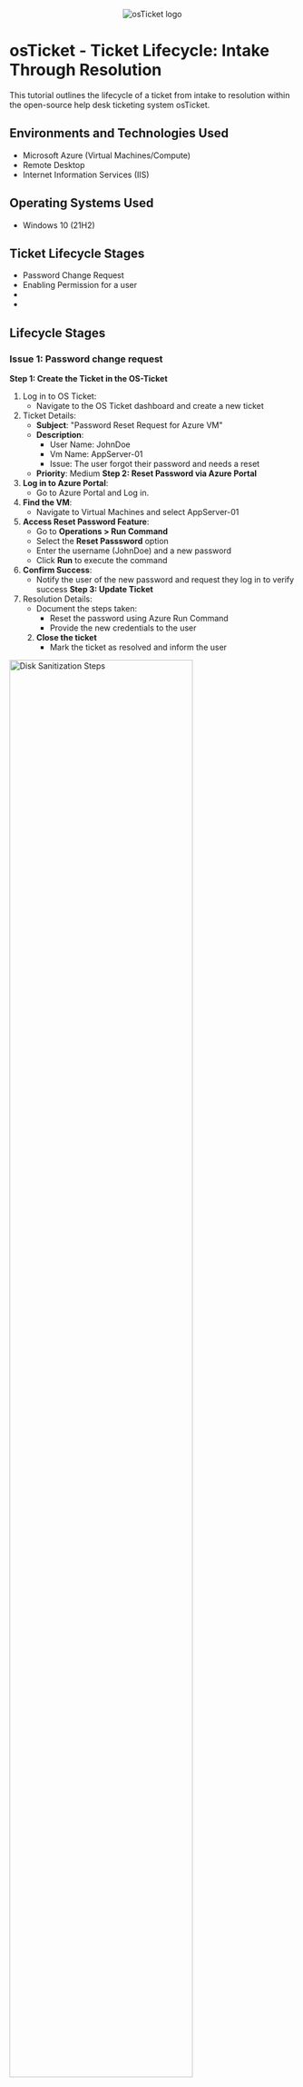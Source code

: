 <p align="center">
<img src="https://i.imgur.com/Clzj7Xs.png" alt="osTicket logo"/>
</p>

<h1>osTicket - Ticket Lifecycle: Intake Through Resolution</h1>
This tutorial outlines the lifecycle of a ticket from intake to resolution within the open-source help desk ticketing system osTicket.<br />


<h2>Environments and Technologies Used</h2>

- Microsoft Azure (Virtual Machines/Compute)
- Remote Desktop
- Internet Information Services (IIS)

<h2>Operating Systems Used </h2>

- Windows 10</b> (21H2)

<h2>Ticket Lifecycle Stages</h2>

- Password Change Request
- Enabling Permission for a user
- 
- 

<h2>Lifecycle Stages</h2>


<h3>Issue 1: Password change request</h3>

__Step 1: Create the Ticket in the OS-Ticket__ 
1. Log in to OS Ticket:
   - Navigate to the OS Ticket dashboard and create a new ticket
2. Ticket Details:
   - __Subject__: "Password Reset Request for Azure VM"
   - __Description__:
     - User Name: JohnDoe
     - Vm Name: AppServer-01
     - Issue: The user forgot their password and needs a reset
    - __Priority__: Medium
__Step 2: Reset Password via Azure Portal__
1. __Log in to Azure Portal__:
   - Go to Azure Portal and Log in.
2. __Find the VM__:
   - Navigate to Virtual Machines and select AppServer-01
3. __Access Reset Password Feature__:
   - Go to __Operations > Run Command__
   - Select the __Reset Passsword__ option
   - Enter the username (JohnDoe) and a new password
   - Click __Run__ to execute the command
4. __Confirm Success__:
   - Notify the user of the new password and request they log in to verify success
__Step 3: Update Ticket__
1. Resolution Details:
   - Document the steps taken:
        - Reset the password using Azure Run Command
        - Provide the new credentials to the user
   2. __Close the ticket__
      - Mark the ticket as resolved and inform the user

<img src="https://i.imgur.com/DJmEXEB.png" height="80%" width="80%" alt="Disk Sanitization Steps"/>

<p>
Lorem ipsum dolor sit amet, consectetur adipiscing elit, sed do eiusmod tempor incididunt ut labore et dolore magna aliqua. Ut enim ad minim veniam, quis nostrud exercitation ullamco laboris nisi ut aliquip ex ea commodo consequat. Duis aute irure dolor in reprehenderit in voluptate velit esse cillum dolore eu fugiat nulla pariatur.
</p>
<br />

<p>
<img src="https://i.imgur.com/DJmEXEB.png" height="80%" width="80%" alt="Disk Sanitization Steps"/>
</p>
<p>
Lorem ipsum dolor sit amet, consectetur adipiscing elit, sed do eiusmod tempor incididunt ut labore et dolore magna aliqua. Ut enim ad minim veniam, quis nostrud exercitation ullamco laboris nisi ut aliquip ex ea commodo consequat. Duis aute irure dolor in reprehenderit in voluptate velit esse cillum dolore eu fugiat nulla pariatur.
</p>
<br />

<p>
<img src="https://i.imgur.com/DJmEXEB.png" height="80%" width="80%" alt="Disk Sanitization Steps"/>
</p>
<p>
Lorem ipsum dolor sit amet, consectetur adipiscing elit, sed do eiusmod tempor incididunt ut labore et dolore magna aliqua. Ut enim ad minim veniam, quis nostrud exercitation ullamco laboris nisi ut aliquip ex ea commodo consequat. Duis aute irure dolor in reprehenderit in voluptate velit esse cillum dolore eu fugiat nulla pariatur.
</p>
<br />
